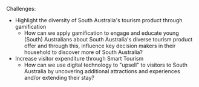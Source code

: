 Challenges:
- Highlight the diversity of South Australia's tourism product through gamification
  - How can we apply gamification to engage and educate young (South) Australians about South Australia's diverse tourism product offer and through this, influence key decision makers in their household to discover more of South Australia?
- Increase visitor expenditure through Smart Tourism
  - How can we use digital technology to "upsell" to visitors to South Australia by uncovering additional attractions and experiences and/or extending their stay?
